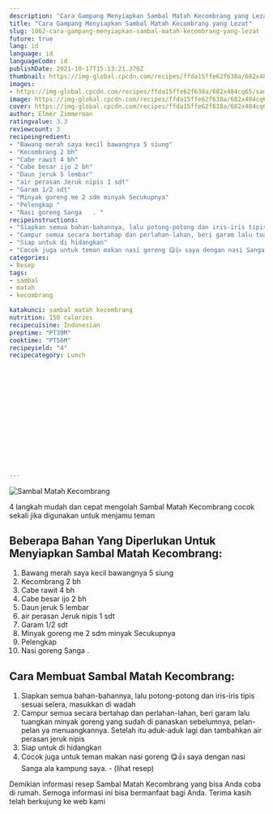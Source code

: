 ```yaml
---
description: "Cara Gampang Menyiapkan Sambal Matah Kecombrang yang Lezat"
title: "Cara Gampang Menyiapkan Sambal Matah Kecombrang yang Lezat"
slug: 1062-cara-gampang-menyiapkan-sambal-matah-kecombrang-yang-lezat
future: true
lang: id
language: id
languageCode: id
publishDate: 2021-10-17T15:13:21.370Z 
thumbnail: https://img-global.cpcdn.com/recipes/ffda15ffe62f638a/682x484cq65/sambal-matah-kecombrang-foto-resep-utama.png
images:
- https://img-global.cpcdn.com/recipes/ffda15ffe62f638a/682x484cq65/sambal-matah-kecombrang-foto-resep-utama.png
image: https://img-global.cpcdn.com/recipes/ffda15ffe62f638a/682x484cq65/sambal-matah-kecombrang-foto-resep-utama.png
cover: https://img-global.cpcdn.com/recipes/ffda15ffe62f638a/682x484cq65/sambal-matah-kecombrang-foto-resep-utama.png
author: Elmer Zimmerman
ratingvalue: 3.3
reviewcount: 3
recipeingredient:
- "Bawang merah saya kecil bawangnya 5 siung"
- "Kecombrang 2 bh"
- "Cabe rawit 4 bh"
- "Cabe besar ijo 2 bh"
- "Daun jeruk 5 lembar"
- "air perasan Jeruk nipis 1 sdt"
- "Garam 1/2 sdt"
- "Minyak goreng me 2 sdm minyak Secukupnya"
- "Pelengkap "
- "Nasi goreng Sanga   . "
recipeinstructions:
- "Siapkan semua bahan-bahannya, lalu potong-potong dan iris-iris tipis sesuai selera, masukkan di wadah"
- "Campur semua secara bertahap dan perlahan-lahan, beri garam lalu tuangkan minyak goreng yang sudah di panaskan sebelumnya, pelan-pelan ya menuangkannya. Setelah itu aduk-aduk lagi dan tambahkan air perasan jeruk nipis"
- "Siap untuk di hidangkan"
- "Cocok juga untuk teman makan nasi goreng 😋👍 saya dengan nasi Sanga ala kampung saya.           (lihat resep)"
categories:
- Resep
tags:
- sambal
- matah
- kecombrang

katakunci: sambal matah kecombrang 
nutrition: 150 calories
recipecuisine: Indonesian
preptime: "PT39M"
cooktime: "PT56M"
recipeyield: "4"
recipecategory: Lunch


     
    
    
    
    
    
    
    
    
    
    
      
    
---
```



![Sambal Matah Kecombrang](https://img-global.cpcdn.com/recipes/ffda15ffe62f638a/682x484cq65/sambal-matah-kecombrang-foto-resep-utama.png)

4 langkah mudah dan cepat mengolah  Sambal Matah Kecombrang cocok sekali jika digunakan untuk menjamu teman

<!--inarticleads1-->

## Beberapa Bahan Yang Diperlukan Untuk Menyiapkan Sambal Matah Kecombrang:

1. Bawang merah saya kecil bawangnya 5 siung
1. Kecombrang 2 bh
1. Cabe rawit 4 bh
1. Cabe besar ijo 2 bh
1. Daun jeruk 5 lembar
1. air perasan Jeruk nipis 1 sdt
1. Garam 1/2 sdt
1. Minyak goreng me 2 sdm minyak Secukupnya
1. Pelengkap 
1. Nasi goreng Sanga   . 



<!--inarticleads2-->

## Cara Membuat Sambal Matah Kecombrang:

1. Siapkan semua bahan-bahannya, lalu potong-potong dan iris-iris tipis sesuai selera, masukkan di wadah
1. Campur semua secara bertahap dan perlahan-lahan, beri garam lalu tuangkan minyak goreng yang sudah di panaskan sebelumnya, pelan-pelan ya menuangkannya. Setelah itu aduk-aduk lagi dan tambahkan air perasan jeruk nipis
1. Siap untuk di hidangkan
1. Cocok juga untuk teman makan nasi goreng 😋👍 saya dengan nasi Sanga ala kampung saya. -           (lihat resep)




Demikian informasi  resep Sambal Matah Kecombrang   yang bisa Anda coba di rumah. Semoga informasi ini bisa bermanfaat bagi Anda. Terima kasih telah berkujung ke web kami
